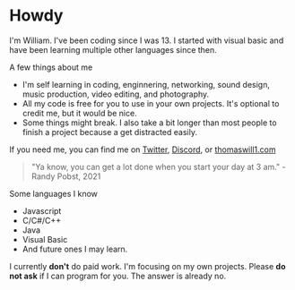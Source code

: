 # Howdy

I'm William. I've been coding since I was 13. I started with visual basic and have been learning multiple other languages since then.

A few things about me
- I'm self learning in coding, enginnering, networking, sound design, music production, video editing, and photography.
- All my code is free for you to use in your own projects. It's optional to credit me, but it would be nice.
- Some things might break. I also take a bit longer than most people to finish a project because a get distracted easily.

If you need me, you can find me on [Twitter](https://twitter.com/thomaswill1yt), [Discord](https://discord.com/users/199264117238923264), or [thomaswill1.com](https://www.thomaswill1.com)

> "Ya know, you can get a lot done when you start your day at 3 am." - Randy Pobst, 2021

Some languages I know
- Javascript
- C/C#/C++
- Java
- Visual Basic
- And future ones I may learn.

I currently **don't** do paid work. I'm focusing on my own projects. Please **do not ask** if I can program for you. The answer is already no.
